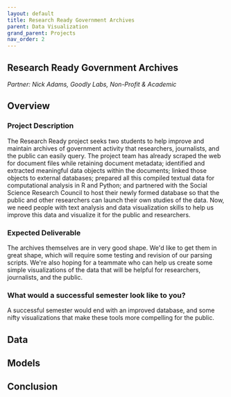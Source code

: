 ```yaml
---
layout: default
title: Research Ready Government Archives
parent: Data Visualization
grand_parent: Projects
nav_order: 2
---
```



## Research Ready Government Archives
*Partner: Nick Adams, Goodly Labs, Non-Profit & Academic*

## Overview
### Project Description
The Research Ready project seeks two students to help improve and maintain archives of government activity that researchers, journalists, and the public can easily query. The project team has already scraped the web for document files while retaining document metadata; identified and extracted meaningful data objects within the documents; linked those objects to external databases; prepared all this compiled textual data for computational analysis in R and Python; and partnered with the Social Science Research Council to host their newly formed database so that the public and other researchers can launch their own studies of the data. Now, we need people with text analysis and data visualization skills to help us improve this data and visualize it for the public and researchers.
### Expected Deliverable
The archives themselves are in very good shape. We'd like to get them in great shape, which will require some testing and revision of our parsing scripts. We're also hoping for a teammate who can help us create some simple visualizations of the data that will be helpful for researchers, journalists, and the public. 
### What would a successful semester look like to you?
A successful semester would end with an improved database, and some nifty visualizations that make these tools more compelling for the public.

## Data

## Models

## Conclusion


```python

```
